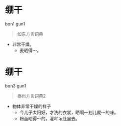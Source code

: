 # 绷干
bon1 gun1
> 如东方言词典
- 非常干燥。
  - 麦晒得～。

# 绷干
bon3 gun1
> 泰州方言词典2
- 物体非常干燥的样子
  - 今儿子太阳好，才洗的衣裳，晒啊一刻儿就～的唻。
  - 粉面晒得～的，灌吖坛肚里去。
